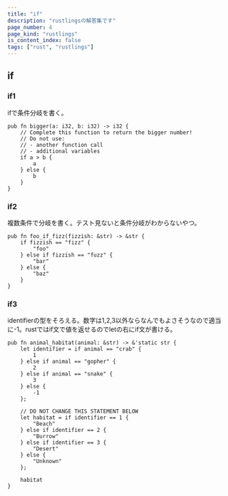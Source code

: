 ```yaml
---
title: "if"
description: "rustlingsの解答集です"
page_number: 4
page_kind: "rustlings"
is_content_index: false
tags: ["rust", "rustlings"]
---
```


## if
### if1
ifで条件分岐を書く。
```
pub fn bigger(a: i32, b: i32) -> i32 {
    // Complete this function to return the bigger number!
    // Do not use:
    // - another function call
    // - additional variables
    if a > b {
        a
    } else {
        b
    }
}
```
### if2
複数条件で分岐を書く。テスト見ないと条件分岐がわからないやつ。
```
pub fn foo_if_fizz(fizzish: &str) -> &str {
    if fizzish == "fizz" {
        "foo"
    } else if fizzish == "fuzz" {
        "bar"
    } else {
        "baz"
    }
}
```
### if3
identifierの型をそろえる。数字は1,2,3以外ならなんでもよさそうなので適当に-1。rustではif文で値を返せるのでletの右にif文が書ける。
```
pub fn animal_habitat(animal: &str) -> &'static str {
    let identifier = if animal == "crab" {
        1
    } else if animal == "gopher" {
        2
    } else if animal == "snake" {
        3
    } else {
        -1
    };

    // DO NOT CHANGE THIS STATEMENT BELOW
    let habitat = if identifier == 1 {
        "Beach"
    } else if identifier == 2 {
        "Burrow"
    } else if identifier == 3 {
        "Desert"
    } else {
        "Unknown"
    };

    habitat
}
```